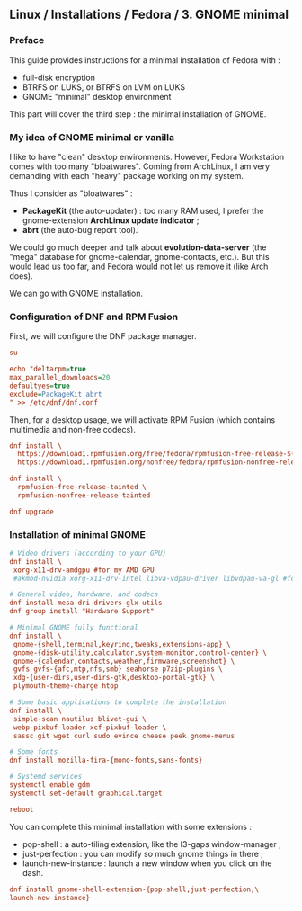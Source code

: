 ## Linux / Installations / Fedora / 3. GNOME minimal

### Preface

This guide provides instructions for a minimal installation of Fedora with :
- full-disk encryption
- BTRFS on LUKS, or BTRFS on LVM on LUKS
- GNOME "minimal" desktop environment

This part will cover the third step : the minimal installation of GNOME.

### My idea of GNOME minimal or vanilla

I like to have "clean" desktop environments. However, Fedora Workstation comes with too many "bloatwares".
Coming from ArchLinux, I am very demanding with each "heavy" package working on my system.

Thus I consider as "bloatwares" :
- **PackageKit** (the auto-updater) : too many RAM used, I prefer the gnome-extension **ArchLinux update indicator** ;
- **abrt** (the auto-bug report tool).

We could go much deeper and talk about **evolution-data-server** (the "mega" database for gnome-calendar, gnome-contacts, etc.).
But this would lead us too far, and Fedora would not let us remove it (like Arch does).

We can go with GNOME installation.

### Configuration of DNF and RPM Fusion

First, we will configure the DNF package manager.

```ini
su -

echo "deltarpm=true
max_parallel_downloads=20
defaultyes=true 
exclude=PackageKit abrt
" >> /etc/dnf/dnf.conf
```
Then, for a desktop usage, we will activate RPM Fusion (which contains multimedia and non-free codecs).

```ini
dnf install \
  https://download1.rpmfusion.org/free/fedora/rpmfusion-free-release-$(rpm -E %fedora).noarch.rpm \
  https://download1.rpmfusion.org/nonfree/fedora/rpmfusion-nonfree-release-$(rpm -E %fedora).noarch.rpm

dnf install \
  rpmfusion-free-release-tainted \
  rpmfusion-nonfree-release-tainted

dnf upgrade
```

### Installation of minimal GNOME
```ini
# Video drivers (according to your GPU)
dnf install \
 xorg-x11-drv-amdgpu #for my AMD GPU
 #akmod-nvidia xorg-x11-drv-intel libva-vdpau-driver libvdpau-va-gl #for nvidia card

# General video, hardware, and codecs
dnf install mesa-dri-drivers glx-utils
dnf group install "Hardware Support"

# Minimal GNOME fully functional
dnf install \
 gnome-{shell,terminal,keyring,tweaks,extensions-app} \
 gnome-{disk-utility,calculator,system-monitor,control-center} \
 gnome-{calendar,contacts,weather,firmware,screenshot} \
 gvfs gvfs-{afc,mtp,nfs,smb} seahorse p7zip-plugins \
 xdg-{user-dirs,user-dirs-gtk,desktop-portal-gtk} \
 plymouth-theme-charge htop

# Some basic applications to complete the installation
dnf install \
 simple-scan nautilus blivet-gui \
 webp-pixbuf-loader xcf-pixbuf-loader \
 sassc git wget curl sudo evince cheese peek gnome-menus

# Some fonts
dnf install mozilla-fira-{mono-fonts,sans-fonts}

# Systemd services
systemctl enable gdm
systemctl set-default graphical.target

reboot
```

You can complete this minimal installation with some extensions :
- pop-shell : a auto-tiling extension, like the I3-gaps window-manager ;
- just-perfection : you can modify so much gnome things in there ;
- launch-new-instance : launch a new window when you click on the dash.

```ini
dnf install gnome-shell-extension-{pop-shell,just-perfection,\
launch-new-instance}
```
